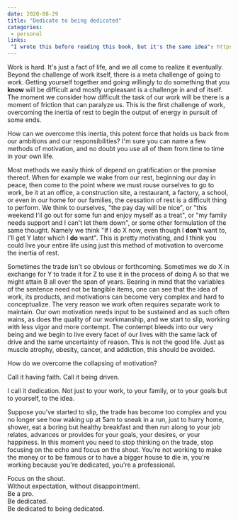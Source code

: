 ```yaml
---
date: 2020-08-29
title: "Dedicate to being dedicated"
categories:
 - personal
links:
 "I wrote this before reading this book, but it's the same idea": https://en.wikipedia.org/wiki/The_War_of_Art_(book)
---
```


Work is hard. It's just a fact of life, and we all come to realize it eventually.
Beyond the challenge of work itself, there is a meta challenge of going to work.
Getting yourself together and going willingly to do something that you **know** will
be difficult and mostly unpleasant is a challenge in and of itself.
The moment we consider how difficult the task of our work will be there is a moment of
friction that can paralyze us. This is the first challenge of work, overcoming the inertia of rest
to begin the output of energy in pursuit of some ends.

How can we overcome this inertia, this potent force that holds us back from our ambitions and our responsibilities?
I'm sure you can name a few methods of motivation, and no doubt you use all of them from time to time in your own life.

Most methods we easily think of depend on gratification or the promise thereof.
When for example we wake from our rest, beginning our day in peace, then come to the point where we must rouse ourselves
to go to work, be it at an office, a construction site, a restaurant, a factory, a school, or even in our home for our families,
the cessation of rest is a difficult thing to perform. We think to ourselves, "the pay day will be nice", or "this weekend I'll
go out for some fun and enjoy myself as a treat", or "my family needs support and I can't let them down", or some other formulation of the
same thought. Namely we think "If I do X now, even though I **don't** want to, I'll get Y later which I **do** want".
This is pretty motivating, and I think you could live your entire life using just this method of motivation to overcome the inertia of rest.

Sometimes the trade isn't so obvious or forthcoming. Sometimes we do X in exchange for Y to trade it for Z to use it in the process of doing A so that we might attain B all over the span of years.
Bearing in mind that the variables of the sentence need not be tangible items, one can see that the idea of work, its products, and motivations can become very complex
and hard to conceptualize. The very reason we work often requires separate work to maintain. Our own motivation needs input to be sustained and as such often wains,
as does the quality of our workmanship, and we start to slip, working with less vigor and more contempt. The contempt bleeds into our very being and we begin
to live every facet of our lives with the same lack of drive and the same uncertainty of reason. This is not the good life. Just as muscle atrophy, obesity,
cancer, and addiction, this should be avoided.

How do we overcome the collapsing of motivation?

Call it having faith. Call it being driven.

I call it dedication. Not just to your work, to your family, or to your goals but to yourself, to the idea.

Suppose you've started to slip, the trade has become too complex and you no longer see how waking up at 5am to sneak in
a run, just to hurry home, shower, eat a boring but healthy breakfast and then run along to your job relates, advances or provides
for your goals, your desires, or your happiness. In this moment you need to stop thinking on the trade, stop focusing on the echo and focus on
the shout. You're not working to make the money or to be famous or to have a bigger house to die in, you're working because you're dedicated, you're a professional.

Focus on the shout.  
Without expectation, without disappointment.  
Be a pro.  
Be dedicated.  
Be dedicated to being dedicated.

